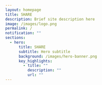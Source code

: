 ```yaml
---
layout: homepage
title: SHARE
description: Brief site description here
image: /images/logo.png
permalink: /
notification: ""
sections:
  - hero:
      title: SHARE
      subtitle: Hero subtitle
      background: /images/hero-banner.png
      key_highlights:
        - title: ""
          description: ""
          url: ""
---
```

